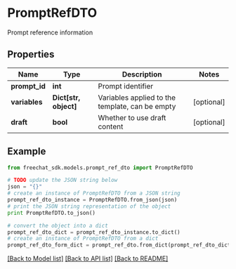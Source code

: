 # PromptRefDTO

Prompt reference information

## Properties

Name | Type | Description | Notes
------------ | ------------- | ------------- | -------------
**prompt_id** | **int** | Prompt identifier | 
**variables** | **Dict[str, object]** | Variables applied to the template, can be empty | [optional] 
**draft** | **bool** | Whether to use draft content | [optional] 

## Example

```python
from freechat_sdk.models.prompt_ref_dto import PromptRefDTO

# TODO update the JSON string below
json = "{}"
# create an instance of PromptRefDTO from a JSON string
prompt_ref_dto_instance = PromptRefDTO.from_json(json)
# print the JSON string representation of the object
print PromptRefDTO.to_json()

# convert the object into a dict
prompt_ref_dto_dict = prompt_ref_dto_instance.to_dict()
# create an instance of PromptRefDTO from a dict
prompt_ref_dto_form_dict = prompt_ref_dto.from_dict(prompt_ref_dto_dict)
```
[[Back to Model list]](../README.md#documentation-for-models) [[Back to API list]](../README.md#documentation-for-api-endpoints) [[Back to README]](../README.md)


